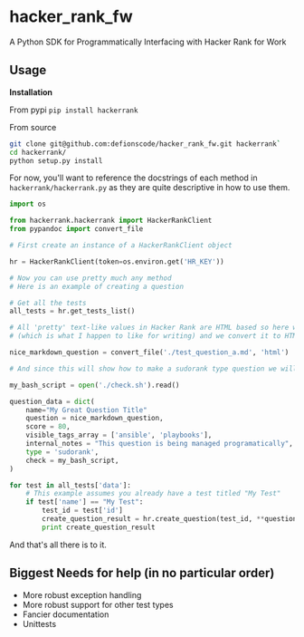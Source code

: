 # hacker_rank_fw
A Python SDK for Programmatically Interfacing with Hacker Rank for Work

## Usage


**Installation**

From pypi
`pip install hackerrank`

From source
```bash
git clone git@github.com:defionscode/hacker_rank_fw.git hackerrank`
cd hackerrank/
python setup.py install
```


For now, you'll want to reference the docstrings of each method in `hackerrank/hackerrank.py` as they are quite descriptive in how to use them.

```python
import os

from hackerrank.hackerrank import HackerRankClient
from pypandoc import convert_file 

# First create an instance of a HackerRankClient object

hr = HackerRankClient(token=os.environ.get('HR_KEY'))

# Now you can use pretty much any method
# Here is an example of creating a question

# Get all the tests
all_tests = hr.get_tests_list()

# All 'pretty' text-like values in Hacker Rank are HTML based so here we take a markdown file 
# (which is what I happen to like for writing) and we convert it to HTML using the pandoc library

nice_markdown_question = convert_file('./test_question_a.md', 'html')

# And since this will show how to make a sudorank type question we will need to add a check script

my_bash_script = open('./check.sh').read()

question_data = dict(
    name="My Great Question Title" 
    question = nice_markdown_question,
    score = 80,
    visible_tags_array = ['ansible', 'playbooks'],
    internal_notes = "This question is being managed programatically",
    type = 'sudorank',
    check = my_bash_script,
)

for test in all_tests['data']:
    # This example assumes you already have a test titled "My Test"
    if test['name'] == "My Test":
        test_id = test['id']
        create_question_result = hr.create_question(test_id, **question_data)
        print create_question_result

```

And that's all there is to it.

## Biggest Needs for help (in no particular order)

* More robust exception handling
* More robust support for other test types
* Fancier documentation
* Unittests
